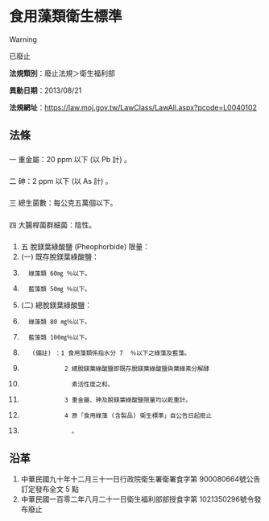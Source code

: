 # 食用藻類衛生標準


> [!WARNING]
> 已廢止


**法規類別**：廢止法規＞衛生福利部

**異動日期**：2013/08/21  

**法規網址**：https://law.moj.gov.tw/LawClass/LawAll.aspx?pcode=L0040102



## 法條
##### 
一  重金屬：20 ppm  以下 (以 Pb 計) 。

##### 
二  砷：2 ppm 以下 (以 As 計) 。

##### 
三  總生菌數：每公克五萬個以下。

##### 
四  大腸桿菌群細菌：陰性。

##### 
1. 五  脫鎂葉綠酸鹽 (Pheophorbide) 限量：
1.  (一) 既存脫鎂葉綠酸鹽：
1.       綠藻類 60㎎ ％以下。
1.       藍藻類 50㎎ ％以下。
1.  (二) 總脫鎂葉綠酸鹽：
1.       綠藻類 80 ㎎％以下。
1.       藍藻類 100㎎％以下。
1.        (備註) ：1 食用藻類係指水分 7  ％以下之綠藻及藍藻。
1.                 2 總脫鎂葉綠酸鹽即既存脫鎂葉綠酸鹽與葉綠素分解酵
1.                   素活性度之和。
1.                 3 重金屬、砷及脫鎂葉綠酸鹽限量均以乾重計。
1.                 4 原「食用綠藻 (含製品) 衛生標準」自公告日起廢止
1.                   。

## 沿革
1. 中華民國九十年十二月三十一日行政院衛生署衛署食字第 900080664號公告訂定發布全文 5  點
1. 中華民國一百零二年八月二十一日衛生福利部部授食字第 1021350296號令發布廢止
